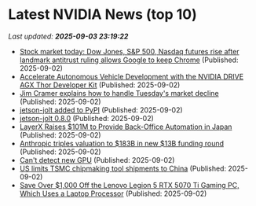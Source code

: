 # Latest NVIDIA News (top 10)
_Last updated: **2025-09-03 23:19:22**_

- [Stock market today: Dow Jones, S&P 500, Nasdaq futures rise after landmark antitrust ruling allows Google to keep Chrome](https://finance.yahoo.com/news/live/stock-market-today-dow-jones-sp-500-nasdaq-futures-rise-after-landmark-antitrust-ruling-allows-google-to-keep-chrome-231822126.html) (Published: 2025-09-02)
- [Accelerate Autonomous Vehicle Development with the NVIDIA DRIVE AGX Thor Developer Kit](https://developer.nvidia.com/blog/accelerate-autonomous-vehicle-development-with-the-nvidia-drive-agx-thor-developer-kit/) (Published: 2025-09-02)
- [Jim Cramer explains how to handle Tuesday's market decline](https://www.cnbc.com/2025/09/02/jim-cramer-explains-how-to-handle-tuesdays-market-decline.html) (Published: 2025-09-02)
- [jetson-jolt added to PyPI](https://pypi.org/project/jetson-jolt/) (Published: 2025-09-02)
- [jetson-jolt 0.8.0](https://pypi.org/project/jetson-jolt/0.8.0/) (Published: 2025-09-02)
- [LayerX Raises $101M to Provide Back-Office Automation in Japan](http://www.pymnts.com/news/fintech-investments/2025/layerx-raises-101-million-dollars-provide-back-office-automation-japan/) (Published: 2025-09-02)
- [Anthropic triples valuation to $183B in new $13B funding round](https://siliconangle.com/2025/09/02/anthropic-triples-valuation-183b-new-13b-funding-round/) (Published: 2025-09-02)
- [Can't detect new GPU](https://askubuntu.com/questions/1555392/cant-detect-new-gpu) (Published: 2025-09-02)
- [US limits TSMC chipmaking tool shipments to China](https://www.digitaljournal.com/world/us-limits-tsmc-chipmaking-tool-shipments-to-china/article) (Published: 2025-09-02)
- [Save Over $1,000 Off the Lenovo Legion 5 RTX 5070 Ti Gaming PC, Which Uses a Laptop Processor](https://www.ign.com/articles/lenovo-legion-5-rtx-5070-ti-gaming-pc-deal-better-than-labor-day-sale) (Published: 2025-09-02)
